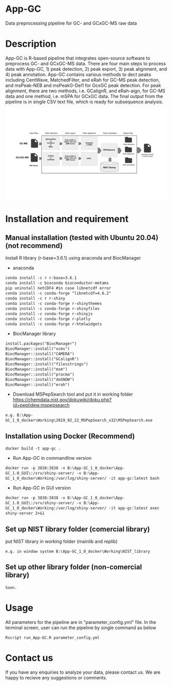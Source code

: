 # App-GC
Data preprocessing pipeline for GC- and GCxGC-MS raw data

# Description
App-GC is R-based pipeline that integrates open-source software to preprocess GC- and GCxGC-MS data. There are four main steps to process data with App-GC, 1) peak detection, 2) peak export, 3) peak alignment, and 4) peak annotation. App-GC contains various methods to dect peaks including CentWave, MatchedFilter, and eRah for GC-MS peak detection, and msPeak-NEB and msPeakG-Del1 for GcxGC peak detection. For peak alignment, there are two methods, i.e. GCalignR, and eRah-aign, for GC-MS data and one method, i.e. mSPA for GCxGC data. The final output from the pipeline is in single CSV text file, which is ready for subsequence analysis.   

![alt text](https://github.com/asangphukieo/App-GC/blob/main/workflow.png)

# Installation and requirement
## Manual installation (tested with Ubuntu 20.04) (not recommend)
  Install R library (r-base=3.6.1) using anaconda and BiocManager 
  * anaconda
  ```
  conda install -c r r-base=3.6.1
  conda install -c bioconda bioconductor-metams
  pip uninstall netCDF4 #in case libnetcdf error
  conda install -c conda-forge "libnetcdf=4.6.2"
  conda install -c r r-shiny
  conda install -c conda-forge r-shinythemes
  conda install -c conda-forge r-shinyfiles
  conda install -c conda-forge r-shinyjs
  conda install -c conda-forge r-plotly
  conda install -c conda-forge r-htmlwidgets
  ```
  * BiocManager library
  ```
  install.packages("BiocManager")
  BiocManager::install("xcms")
  BiocManager::install("CAMERA")
  BiocManager::install("GCalignR")
  BiocManager::install("filesstrings")
  BiocManager::install("msm")
  BiocManager::install("pracma")
  BiocManager::install("doSNOW")
  BiocManager::install("erah")
  ```
  * Download MSPepSearch tool and put it in working folder
  https://chemdata.nist.gov/dokuwiki/doku.php?id=peptidew:mspepsearch
  ``` 
  e.g. B:\App-GC_1_0_docker\Working\2019_02_22_MSPepSearch_x32\MSPepSearch.exe
  ```

## Installation using Docker (Recommend)
  ```
  docker build -t app-gc .
  ```

  * Run App-GC in commandline version
  ```
  docker run -p 3838:3838 -v B:\App-GC_1_0_docker\App-GC_1.0_GUI\:/srv/shiny-server/ -v B:\App-GC_1_0_docker\Working:/var/log/shiny-server/ -it app-gc:latest bash
  ```

  *  Run App-GC in GUI version
  ```
  docker run -p 3838:3838 -v B:\App-GC_1_0_docker\App-GC_1.0_GUI\:/srv/shiny-server/ -v B:\App-GC_1_0_docker\Working:/var/log/shiny-server/ -it app-gc:latest exec shiny-server 2>&1
  ```

## Set up NIST library folder (comercial library)
put NIST library in working folder (mainlib and replib)
```
e.g. in window system B:\App-GC_1_0_docker\Working\NIST_library
```
## Set up other library folder (non-comercial library)
```
Soon.
```

# Usage
All parameters for the pipeline are in "parameter_config.yml" file. In the terminal screen, user can run the pipeline by single command as below

```
Rscript run_App-GC.R parameter_config.yml
```

# Contact us
If you have any enquiries to analyze your data, please contact us. 
We are happy to recieve any suggestions or comments.
